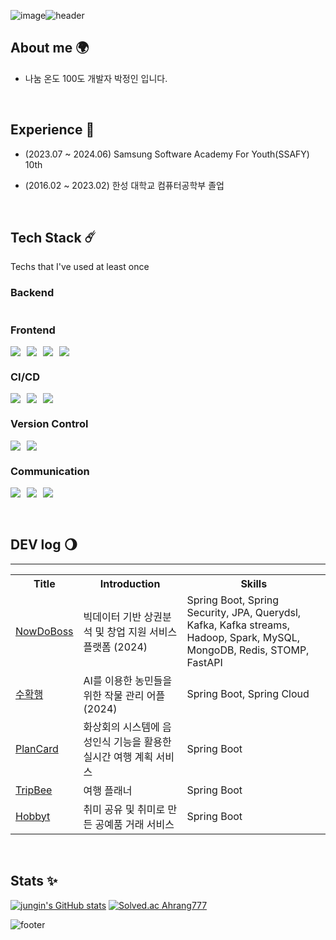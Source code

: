 ![image](https://github.com/Ahrang777/Ahrang777/assets/59478159/f909801f-5040-4c42-920f-0ce160b484ef)![header](https://capsule-render.vercel.app/api?type=waving&color=gradient&height=300&section=header&text=Jungin-Park%20&fontSize=90)



## About me 🌍
- 나눔 온도 100도 개발자 박정인 입니다.

<br>

## Experience 🌙
- (2023.07 ~ 2024.06) Samsung Software Academy For Youth(SSAFY) 10th <br>
- (2016.02 ~ 2023.02) 한성 대학교 컴퓨터공학부 졸업



  <br>


## Tech Stack ☄️
Techs that I've used at least once

### Backend
<div style="display: flex; gap: 10px">

</div>

### Frontend
<div style="display: flex; gap: 10px">
<img src="https://img.shields.io/badge/HTML5-E34F26?style=for-the-badge&logo=HTML5&logoColor=white">
<img src="https://img.shields.io/badge/CSS3-1572B6?style=for-the-badge&logo=CSS3&logoColor=white">
<img src="https://img.shields.io/badge/JAVASCRIPT-F7DF1E?style=for-the-badge&logo=JAVASCRIPT&logoColor=white">
<img src="https://img.shields.io/badge/VUE.JS-4FC08D?style=for-the-badge&logo=VUE.JS&logoColor=white">
</div>


### CI/CD
<div style="display: flex; gap: 10px">
<img src="https://img.shields.io/badge/JENKINS-D24939?style=for-the-badge&logo=JENKINS&logoColor=white">
<img src="https://img.shields.io/badge/DOCKER-2496ED?style=for-the-badge&logo=DOCKER&logoColor=white">
<img src="https://img.shields.io/badge/FASTLANE-00F200?style=for-the-badge&logo=FASTLANE&logoColor=white">
</div>

### Version Control
<div style="display: flex; gap: 10px">
<img src="https://img.shields.io/badge/GIT-F05032?style=for-the-badge&logo=GIT&logoColor=white">
<img src="https://img.shields.io/badge/GITHUB-181717?style=for-the-badge&logo=GITHUB&logoColor=white">
</div>

### Communication
<div style="display: flex; gap: 10px">
<img src="https://img.shields.io/badge/JIRA-0052CC?style=for-the-badge&logo=jirasoftware&logoColor=white">
<img src="https://img.shields.io/badge/FIGMA-F24E1E?style=for-the-badge&logo=FIGMA&logoColor=white">
<img src="https://img.shields.io/badge/NOTION-000000?style=for-the-badge&logo=notion&logoColor=white">
</div>

<br>
<br>

## DEV log 🌖
<hr>
<div style="text-align: center;">
<table>
  <tr>
    <th>Title</th>
    <th>Introduction</th>
    <th>Skills</th>
  </tr>
  <tr>
    <td><a href="">NowDoBoss</a></td>
    <td> 빅데이터 기반 상권분석 및 창업 지원 서비스 플랫폼 (2024) </td>
    <td> Spring Boot, Spring Security, JPA, Querydsl, Kafka, Kafka streams, Hadoop, Spark, MySQL, MongoDB, Redis, STOMP, FastAPI </td>
  </tr>
  <tr>
    <td><a href="">수확행</a></td>
    <td> AI를 이용한 농민들을 위한 작물 관리 어플 (2024) </td>
    <td> Spring Boot, Spring Cloud </td>
  </tr>
  <tr>
    <td><a href="">PlanCard</a></td>
    <td> 화상회의 시스템에 음성인식 기능을 활용한 실시간 여행 계획 서비스 </td>
    <td> Spring Boot </td>
  </tr>
  <tr>
    <td><a href="">TripBee</a></td>
    <td> 여행 플래너 </td>
    <td> Spring Boot </td>
  </tr>
  <tr>
    <td><a href="">Hobbyt</a></td>
    <td> 취미 공유 및 취미로 만든 공예품 거래 서비스 </td>
    <td> Spring Boot </td>
  </tr>
</table>
</div>

<br>

## Stats ✨
[![jungin's GitHub stats](https://github-readme-stats.vercel.app/api?username=Ahrang777)](https://github.com/anuraghazra/github-readme-stats)
[![Solved.ac Ahrang777](http://mazassumnida.wtf/api/v2/generate_badge?boj=pj5016)](https://solved.ac/{handle})






![footer](https://capsule-render.vercel.app/api?type=waving&reversal=true&color=gradient&section=footer)
